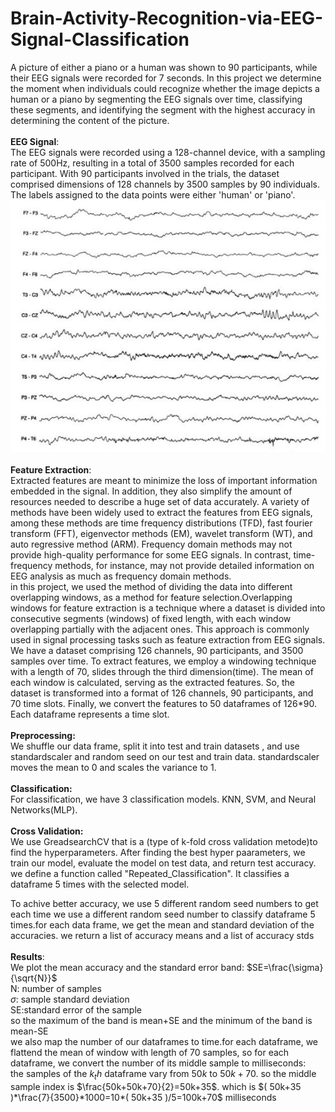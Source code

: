 # Brain-Activity-Recognition-via-EEG-Signal-Classification
A picture of either a piano or a human was shown to 90 participants, while their EEG signals were recorded for 7 seconds. In this project we determine the moment when individuals could recognize whether the image depicts a human or a piano by segmenting the EEG 
signals over time, classifying these segments, and identifying the segment with the highest accuracy in determining the content of the picture.
<br>
<br>
__EEG Signal__:
<br>
The EEG signals were recorded using a 128-channel device, with a sampling rate of 500Hz, resulting in a total of 3500 samples recorded for each participant. 
With 90 participants involved in the trials, the dataset comprised dimensions of 128 channels by 3500 samples by 90 individuals. The labels assigned to the data points were either 'human' or 'piano'.
<br>
![Image 1](images/eeg.jpg)
<br>
<br>
__Feature Extraction__:
<br>
Extracted features are meant to minimize the loss of important information embedded in the signal. In addition, they also simplify the amount of resources needed to describe a huge set of data accurately. A variety of methods have been widely used to extract the features from EEG signals, among these methods are time frequency distributions (TFD), fast fourier transform (FFT), eigenvector methods (EM), wavelet transform (WT), and auto regressive method (ARM).
Frequency domain methods may not provide high-quality performance for some EEG signals. In contrast, time-frequency methods, for instance, may not provide detailed information on EEG analysis as much as frequency domain methods.
<br>
in this project, we used the method of dividing the data into different overlapping windows, as a method for feature selection.Overlapping windows for feature extraction is a technique where a dataset is divided into consecutive segments (windows) of fixed length, with each window overlapping partially with the adjacent ones. This approach is commonly used in signal processing tasks such as feature extraction from EEG signals.
<br>
We have a dataset comprising 126 channels, 90 participants, and 3500 samples over time. To extract features, we employ a windowing technique with a length of 70, slides through the third dimension(time). The mean of each window is calculated, serving as the extracted features. So, the dataset is transformed into a format of 126 channels, 90 participants, and 70 time slots. Finally, we convert the features to 50 dataframes of 126*90. Each dataframe represents a time slot.
<br>
<br>
**Preprocessing:**
<br>
We shuffle our data frame, split it into test and train datasets , and use standardscaler and random seed on our test and train data. standardscaler moves the mean to 0 and scales the variance to 1.
<br>
<br>
**Classification:**
<br>
For classification, we have 3 classification models. KNN, SVM, and Neural Networks(MLP).
<br>
<br>
**Cross Validation:**
<br>
We use GreadsearchCV that is a (type of k-fold cross validation metode)to find the hyperparameters.
 After finding the best hyper paarameters, we train our model, evaluate the model on test data, and return test accuracy.
 <br>
 we define a function called "Repeated_Classification". It classifies a dataframe 5 times with the selected model.

To achive better accuracy, we use 5 different random seed numbers to get  each time we use a different random seed number to classify dataframe 5 times.for each data frame, we get the mean and standard deviation of the accuracies. we return a list of accuracy means and a list of accuracy stds
<br>
<br>
**Results**:
<br>
We plot the mean accuracy and the standard error band: $SE=\frac{\sigma}{\sqrt{N}}$
<br>
N: number of samples
<br>
$\sigma$:	sample standard deviation
<br>
SE:standard error of the sample
<br>
so the maximum  of the band is mean+SE and the minimum of the band is mean-SE
<br>
we also map the number of our dataframes to time.for each dataframe, we flattend the mean of window with length of 70 samples, so for each dataframe, we convert the number of its middle sample to milliseconds:
<br>
the samples of the $k_th$ dataframe vary from $50k$ to $50k+70$.
so the middle sample index is $\frac{50k+50k+70}{2}=50k+35$. which is $( 50k+35 )*\frac{7}{3500}*1000=10*( 50k+35 )/5=100k+70$ milliseconds

